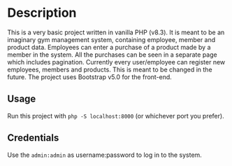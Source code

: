# Description
This is a very basic project written in vanilla PHP (v8.3). It is meant to be an imaginary gym management system, containing employee, member and product data.
Employees can enter a purchase of a product made by a member in the system.
All the purchases can be seen in a separate page which includes pagination.
Currently every user/employee can register new employees, members and products. This is meant to be changed in the future.
The project uses Bootstrap v5.0 for the front-end.

## Usage
Run this project with `php -S localhost:8000` (or whichever port you prefer).

## Credentials
Use the `admin:admin` as username:password to log in to the system.
